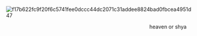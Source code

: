 ⠀⠀⠀⠀⠀⠀⠀⠀⠀⠀⠀⠀⠀⠀⠀⠀⠀![f17b622fc9f20f6c5741fee0dccc44dc2071c31addee8824bad0fbcea4951d47](https://github.com/user-attachments/assets/8010e802-4dc9-4aa1-bc2b-a716af510be2)

⠀⠀⠀⠀⠀⠀⠀⠀⠀⠀⠀⠀⠀⠀⠀⠀⠀⠀⠀⠀⠀⠀⠀⠀⠀⠀⠀⠀⠀⠀⠀⠀⠀⠀⠀⠀⠀⠀heaven or shya
